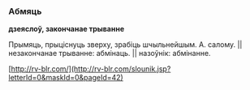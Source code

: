 ### Абмяць
**дзеяслоў, закончанае трыванне**

Прымяць, прыціснуць зверху, зрабіць шчыльнейшым. А. салому. || незакончанае трыванне: абмінаць. || назоўнік: абмінанне.

<a rel="author">[http://rv-blr.com/](http://rv-blr.com/slounik.jsp?letterId=0&maskId=0&pageId=42)</a>
